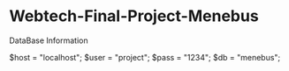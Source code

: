 # Webtech-Final-Project-Menebus

DataBase Information

$host = "localhost";
$user = "project";
$pass = "1234";
$db = "menebus";
